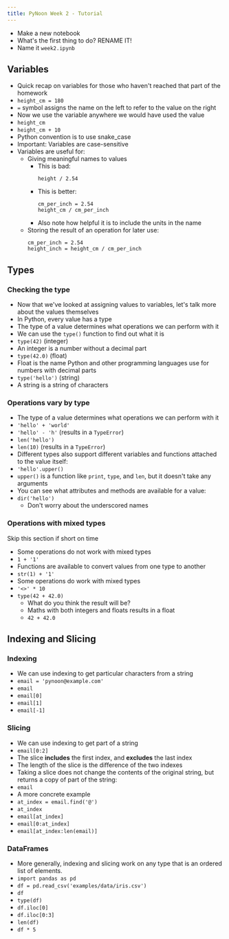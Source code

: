 ```yaml
---
title: PyNoon Week 2 - Tutorial
---
```


* Make a new notebook
* What's the first thing to do? RENAME IT!
* Name it `week2.ipynb`

## Variables

* Quick recap on variables for those who haven't reached that part of
  the homework
* `height_cm = 180`
* `=` symbol assigns the name on the left to refer to the value on the right
* Now we use the variable anywhere we would have used the value
* `height_cm`
* `height_cm + 10`
* Python convention is to use snake_case
* Important: Variables are case-sensitive
* Variables are useful for:
  * Giving meaningful names to values
    * This is bad:
      ```
      height / 2.54
      ```
    * This is better:
      ```
      cm_per_inch = 2.54
      height_cm / cm_per_inch
      ```
    * Also note how helpful it is to include the units in the name
  * Storing the result of an operation for later use:
    ```
    cm_per_inch = 2.54
    height_inch = height_cm / cm_per_inch
    ```

<!-- * Be careful of cell order: -->
<!--   * Move `print(first_name)` above `first_name = 'Alice'` -->
<!--   * The print cell still works for now... -->
<!--   * `Restart and run all` -->
<!-- * Be aware that the variable does not refer to a dynamic calculation, it refers -->
<!--   to a value: -->
<!--   ``` -->
<!--   a = 2 -->
<!--   b = 5 * a -->
<!--   a = 3 -->
<!--   print(a) -->
<!--   print(b) -->
<!--   ``` -->


## Types

### Checking the type

* Now that we've looked at assigning values to variables, let's talk
  more about the values themselves
* In Python, every value has a type
* The type of a value determines what operations we can perform with it
* We can use the `type()` function to find out what it is
* `type(42)` (integer)
* An integer is a number without a decimal part
* `type(42.0)` (float)
* Float is the name Python and other programming languages use for
  numbers with decimal parts
* `type('hello')` (string)
* A string is a string of characters

### Operations vary by type

* The type of a value determines what operations we can perform with it
* `'hello' + 'world'`
* `'hello' - 'h'` (results in a `TypeError`)
* `len('hello')`
* `len(10)` (results in a `TypeError`)
* Different types also support different variables and functions
  attached to the value itself:
* `'hello'.upper()`
* `upper()` is a function like `print`, `type`, and `len`, but it
  doesn't take any arguments
* You can see what attributes and methods are available for a value:
* `dir('hello')`
  * Don't worry about the underscored names

### Operations with mixed types

Skip this section if short on time

* Some operations do not work with mixed types
* `1 + '1'`
* Functions are available to convert values from one type to another
* `str(1) + '1'`
* Some operations do work with mixed types
* `'<>' * 10`
* `type(42 + 42.0)`
  * What do you think the result will be?
  * Maths with both integers and floats results in a float
  * `42 + 42.0`


## Indexing and Slicing

### Indexing

* We can use indexing to get particular characters from a string
* `email = 'pynoon@example.com'`
* `email`
* `email[0]`
* `email[1]`
* `email[-1]`

### Slicing

* We can use indexing to get part of a string
* `email[0:2]`
* The slice **includes** the first index, and **excludes** the last index
* The length of the slice is the difference of the two indexes
* Taking a slice does not change the contents of the original string,
  but returns a copy of part of the string:
* `email`
* A more concrete example
* `at_index = email.find('@')`
* `at_index`
* `email[at_index]`
* `email[0:at_index]`
* `email[at_index:len(email)]`


### DataFrames

* More generally, indexing and slicing work on any type that is an ordered list of elements.
* `import pandas as pd`
* `df = pd.read_csv('examples/data/iris.csv')`
* `df`
* `type(df)`
* `df.iloc[0]`
* `df.iloc[0:3]`
* `len(df)`
* `df * 5`

